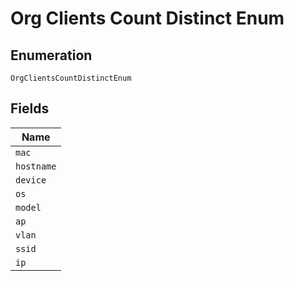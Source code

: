 
# Org Clients Count Distinct Enum

## Enumeration

`OrgClientsCountDistinctEnum`

## Fields

| Name |
|  --- |
| `mac` |
| `hostname` |
| `device` |
| `os` |
| `model` |
| `ap` |
| `vlan` |
| `ssid` |
| `ip` |

